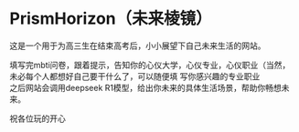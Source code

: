 # PrismHorizon（未来棱镜）
这是一个用于为高三生在结束高考后，小小展望下自己未来生活的网站。

填写完mbti问卷，跟着提示，告知你的心仪大学，心仪专业，心仪职业（当然，未必每个人都想好自己要干什么了，可以随便填 写你感兴趣的专业职业  
之后网站会调用deepseek R1模型，给出你未来的具体生活场景，帮助你畅想未来。  

祝各位玩的开心